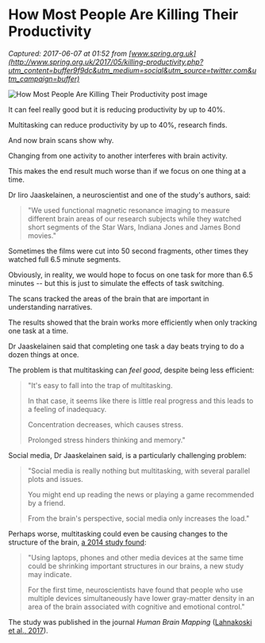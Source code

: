# How Most People Are Killing Their Productivity

_Captured: 2017-06-07 at 01:52 from [www.spring.org.uk](http://www.spring.org.uk/2017/05/killing-productivity.php?utm_content=buffer9f9dc&utm_medium=social&utm_source=twitter.com&utm_campaign=buffer)_

![How Most People Are Killing Their Productivity post image](http://www.spring.org.uk/images/multitasking.jpg)

It can feel really good but it is reducing productivity by up to 40%.

Multitasking can reduce productivity by up to 40%, research finds.

And now brain scans show why.

Changing from one activity to another interferes with brain activity.

This makes the end result much worse than if we focus on one thing at a time.

Dr Iiro Jaaskelainen, a neuroscientist and one of the study's authors, said:

> "We used functional magnetic resonance imaging to measure different brain areas of our research subjects while they watched short segments of the Star Wars, Indiana Jones and James Bond movies."

Sometimes the films were cut into 50 second fragments, other times they watched full 6.5 minute segments.

Obviously, in reality, we would hope to focus on one task for more than 6.5 minutes -- but this is just to simulate the effects of task switching.

The scans tracked the areas of the brain that are important in understanding narratives.

The results showed that the brain works more efficiently when only tracking one task at a time.

Dr Jaaskelainen said that completing one task a day beats trying to do a dozen things at once.

The problem is that multitasking can _feel good_, despite being less efficient:

> "It's easy to fall into the trap of multitasking.
> 
> In that case, it seems like there is little real progress and this leads to a feeling of inadequacy.
> 
> Concentration decreases, which causes stress.
> 
> Prolonged stress hinders thinking and memory."

Social media, Dr Jaaskelainen said, is a particularly challenging problem:

> "Social media is really nothing but multitasking, with several parallel plots and issues.
> 
> You might end up reading the news or playing a game recommended by a friend.
> 
> From the brain's perspective, social media only increases the load."

Perhaps worse, multitasking could even be causing changes to the structure of the brain, [a 2014 study found](http://www.spring.org.uk/2014/09/this-is-what-heavy-multitasking-could-be-doing-to-your-brain.php):

> "Using laptops, phones and other media devices at the same time could be shrinking important structures in our brains, a new study may indicate.
> 
> For the first time, neuroscientists have found that people who use multiple devices simultaneously have lower gray-matter density in an area of the brain associated with cognitive and emotional control."

The study was published in the journal _Human Brain Mapping_ ([Lahnakoski et al., 2017](http://dx.doi.org/10.1002/hbm.23591)).
